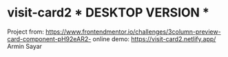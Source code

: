 # visit-card2 * DESKTOP VERSION *
Project from: https://www.frontendmentor.io/challenges/3column-preview-card-component-pH92eAR2-
online demo: https://visit-card2.netlify.app/
Armin Sayar
